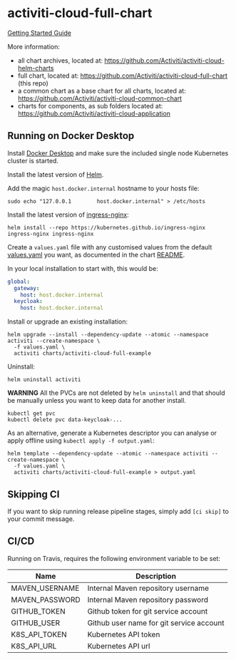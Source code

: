 # activiti-cloud-full-chart

[Getting Started Guide](https://activiti.gitbook.io/activiti-7-developers-guide/getting-started/getting-started-activiti-cloud)

More information:
* all chart archives, located at: https://github.com/Activiti/activiti-cloud-helm-charts
* full chart, located at: https://github.com/Activiti/activiti-cloud-full-chart (this repo) 
* a common chart as a base chart for all charts, located at: https://github.com/Activiti/activiti-cloud-common-chart
* charts for components, as sub folders located at: https://github.com/Activiti/activiti-cloud-application

## Running on Docker Desktop

Install [Docker Desktop](https://www.docker.com/products/docker-desktop) and make sure the included single node Kubernetes cluster is started.

Install the latest version of [Helm](https://helm.sh).

Add the magic `host.docker.internal` hostname to your hosts file:

```shell
sudo echo "127.0.0.1        host.docker.internal" > /etc/hosts
```

Install the latest version of [ingress-nginx](https://kubernetes.github.io/ingress-nginx):

```shell
helm install --repo https://kubernetes.github.io/ingress-nginx ingress-nginx ingress-nginx
```

Create a `values.yaml` file with any customised values from the default [values.yaml](charts/activiti-cloud-full-example/values.yaml) you want, as documented in the chart [README](charts/activiti-cloud-full-example/README.md). 

In your local installation to start with, this would be:
```yaml
global:
  gateway:
    host: host.docker.internal
  keycloak:
    host: host.docker.internal
```

Install or upgrade an existing installation:
```shell
helm upgrade --install --dependency-update --atomic --namespace activiti --create-namespace \
  -f values.yaml \
  activiti charts/activiti-cloud-full-example
```

Uninstall:
```shell
helm uninstall activiti
```

**WARNING** All the PVCs are not deleted by `helm uninstall` and that should be manually unless you want to keep data for another install.

```shell
kubectl get pvc
kubectl delete pvc data-keycloak-...
```

As an alternative, generate a Kubernetes descriptor you can analyse or apply offline using `kubectl apply -f output.yaml`:
```shell
helm template --dependency-update --atomic --namespace activiti --create-namespace \
  -f values.yaml \
  activiti charts/activiti-cloud-full-example > output.yaml
```

## Skipping CI

If you want to skip running release pipeline stages, simply add `[ci skip]` to your commit message.

## CI/CD

Running on Travis, requires the following environment variable to be set:

| Name | Description |
|------|-------------|
| MAVEN_USERNAME | Internal Maven repository username |
| MAVEN_PASSWORD | Internal Maven repository password |
| GITHUB_TOKEN | Github token for git service account |
| GITHUB_USER | Github user name for git service account |
| K8S_API_TOKEN | Kubernetes API token |
| K8S_API_URL | Kubernetes API url |
